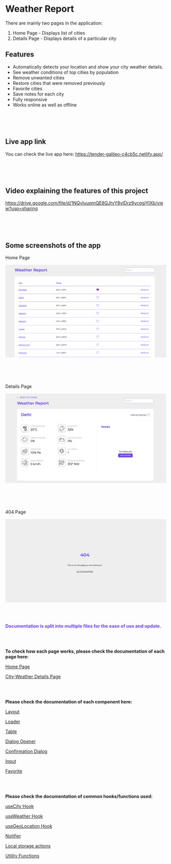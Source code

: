 # Weather Report

There are mainly two pages in the application:
1. Home Page - Displays list of cities
2. Details Page - Displays details of a particular city


## Features

- Automatically detects your location and show your city weather details.
- See weather conditions of top cities by population
- Remove unwanted cities
- Restore cities that were removed previously
- Favorite cities
- Save notes for each city
- Fully responsive
- Works online as well as offline


<br />
<br />
<br />

## Live app link

You can check the live app here: https://tender-galileo-c4cb5c.netlify.app/

<br />
<br />
<br />

## Video explaining the features of this project

https://drive.google.com/file/d/1NQyIuuqmQE8QJtyY8vIDrz9ycggjYlXb/view?usp=sharing

<br />
<br />
<br />

## Some screenshots of the app

Home Page

![Home Page](README-assets/home-page.png)

<br />
<br />
<br />

Details Page

![Details Page](README-assets/details-page.png)

<br />
<br />
<br />

404 Page

![404 Page](README-assets/404-page.png)

<br />
<br />

<p style="color: #6d3fdf;"><strong>Documentation is split into multiple files for the ease of use and update.</strong></p>

<br />
<br />

**To check how each page works, please check the documentation of each page here:**

[Home Page](src/pages/Home/README.md)

[City-Weather Details Page](src/pages/WeatherInfo/README.md)

<br />
<br />

**Please check the documentation of each component here:**

[Layout](src/components/Layout/README.md)

[Loader](src/components/Loader/README.md)

[Table](src/components/Table/README.md)

[Dialog Opener](src/components/DialogOpener/README.md)

[Confirmation Dialog](src/components/ConfirmationDialog/README.md)

[Input](src/components/Input/README.md)

[Favorite](src/components/Favorite/README.md)

<br />
<br />

**Please check the documentation of common hooks/functions used:**

[useCity Hook](src/shared/useCity/README.md)

[useWeather Hook](src/shared/useWeather/README.md)

[useGeoLocation Hook](src/shared/useGeoLocation/README.md)

[Notifier](src/shared/notifier/README.md)

[Local storage actions](src/shared/actions/README.md)

[Utility Functions](src/shared/utils/README.md)
